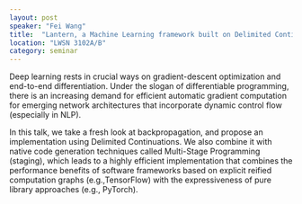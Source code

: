 ```yaml
---
layout: post
speaker: "Fei Wang"
title:  "Lantern, a Machine Learning framework built on Delimited Continuations and Staging"
location: "LWSN 3102A/B"
category: seminar
---
```


Deep learning rests in crucial ways on gradient-descent optimization and end-to-end differentiation. Under the slogan of differentiable programming, there is an increasing demand for efficient automatic gradient computation for emerging network architectures that incorporate dynamic control flow (especially in NLP).

In this talk, we take a fresh look at backpropagation, and propose an implementation using Delimited Continuations. We also combine it with native code generation techniques called Multi-Stage Programming (staging), which leads to a highly efficient implementation that combines the performance benefits of software frameworks based on explicit reified computation graphs (e.g.,TensorFlow) with the expressiveness of pure library approaches (e.g., PyTorch).

